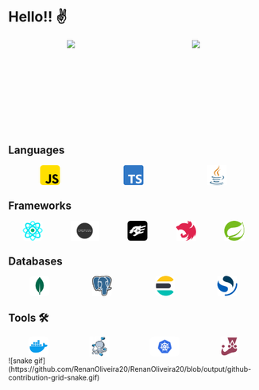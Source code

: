 # Hello!! :v:

<div style="display:flex; justify-content:space-around; align-items:center
; align-content:center; width: 100%">
<img height="180em" src="https://github-readme-stats.vercel.app/api?username=RenanOliveira20&show_icons=true&theme=dracula&include_all_commits=true&count_private=true&hide_border=true" /> 
<img height="180em" src="https://github-readme-stats.vercel.app/api/top-langs?username=RenanOliveira20&show_icons=true&theme=transparent&langs_count=16&hide_border=true" /> 
</div>

<div>

## Languages

<div style="display:flex; justify-content:space-around; align-items:center
; align-content:center; width: 100%">
<img height="40em" src="./static/js.png" style="border-radius:15%; "/> 
<img height="40em" src="./static/ts.png" style=""> 
<img height="40em" src="./static/java.png" style=""> 
</div>
</div>

<div>

## Frameworks

<div style="display:flex; justify-content:space-around; align-items:center
; align-content:center; width: 100%">
<img height="40em" src="./static/react.png" style="border-radius:15%; "/> 
<img height="40em" src="./static/express.png" style=""> 
<img height="40em" src="./static/fastify.png" style="border-radius:15%; "> 
<img height="40em" src="./static/nestjs.png" style=""> 
<img height="40em" src="./static/springboot.png" style=""> 
</div>
</div>

<div>

## Databases

<div style="display:flex; justify-content:space-around; align-items:center
; align-content:center; width: 100%">
<img height="40em" src="./static/mongodb.png" style="border-radius:15%; "/> 
<img height="40em" src="./static/Postgresql.png" style=""> 
<img height="40em" src="./static/elastic.png" style="border-radius:15%; "> 
<img height="40em" src="./static/opensearch.png" style=""> 
</div>
</div>

<div>

## Tools 🛠

<div style="display:flex; justify-content:space-around; align-items:center
; align-content:center; width: 100%">
<img height="40em" src="./static/Docker_logo.png" style="border-radius:15%; "/> 
<img height="40em" src="./static/compose.png" style=""> 
<img height="40em" src="./static/Kubernetes.png" style="border-radius:15%; "> 
<img height="40em" src="./static/jest.png" style=""> 
</div>
</div>
![snake gif](https://github.com/RenanOliveira20/RenanOliveira20/blob/output/github-contribution-grid-snake.gif)

